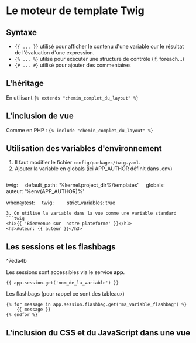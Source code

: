 # Le moteur de template Twig

## Syntaxe
- `{{ ... }}` utilisé pour afficher le contenu d'une variable our le résultat de l'évaluation d'une expression.
- `{% ... %}` utilsé pour exécuter une structure de contrôle (if, foreach...)
- `{# ... #}` utilisé pour ajouter des commentaires

## L'héritage
En utilisant `{% extends "chemin_complet_du_layout" %}`

## L'inclusion de vue
Comme en PHP : `{% include "chemin_complet_du_layout" %}`

## Utilisation des variables d'environnement
1. Il faut modifier le fichier `config/packages/twig.yaml`.
2. Ajouter la variable en globals (ici APP_AUTHOR définit dans .env)
   ```yaml
twig:
    default_path: '%kernel.project_dir%/templates'
    globals:
        auteur: '%env(APP_AUTHOR)%'

when@test:
    twig:
        strict_variables: true
```
3. On utilise la variable dans la vue comme une variable standard
```twig
<h1>{{ 'Bienvenue sur  notre plateforme' }}</h1>
<h3>Auteur: {{ auteur }}</h3>
```

## Les sessions et les flashbags

^7eda4b

Les sessions sont accessibles via le service **app**.
```twig
{{ app.session.get('nom_de_la_variable') }}
```

Les flashbags (pour rappel ce sont des tableaux)
```twig
{% for message in app.session.flashbag.get('ma_variable_flashbag') %}
	{{ message }}
{% endfor %}
```

## L'inclusion du CSS et du JavaScript dans une vue

